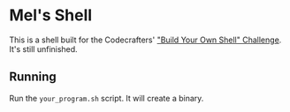 # Mel's Shell

This is a shell built for the Codecrafters' ["Build Your Own Shell" Challenge](https://app.codecrafters.io/courses/shell/overview).
It's still unfinished.

## Running

Run the `your_program.sh` script. It will create a binary.

